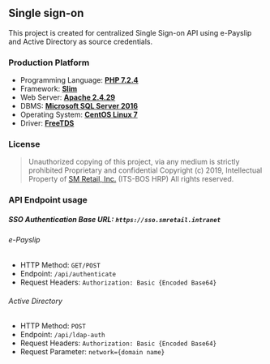 ## Single sign-on

This project is created for centralized Single Sign-on API using e-Payslip and Active Directory as source credentials.

### Production Platform

- Programming Language: **[PHP 7.2.4](https://www.php.net/)**
- Framework: **[Slim](http://www.slimframework.com/)**
- Web Server: **[Apache 2.4.29](https://httpd.apache.org/)**
- DBMS:  **[Microsoft SQL Server 2016](https://www.microsoft.com/en-us/sql-server/sql-server-2016)**
- Operating System: **[CentOS Linux 7](https://centos.org/)**
- Driver: **[FreeTDS](https://www.freetds.org/)**

### License

> Unauthorized copying of this project, via any medium is strictly prohibited
> Proprietary and confidential
> Copyright (c) 2019, Intellectual Property of [SM Retail, Inc.](https://sminvestments.com/investments/retail) (ITS-BOS HRP)
> All rights reserved.

### API Endpoint usage

##### SSO Authentication Base URL:  `https://sso.smretail.intranet`

###### e-Payslip

* HTTP Method: `GET/POST `
* Endpoint: `/api/authenticate`
* Request Headers: `Authorization: Basic {Encoded Base64}`

###### Active Directory

* HTTP Method: `POST `
* Endpoint: `/api/ldap-auth`
* Request Headers: `Authorization: Basic {Encoded Base64}`
* Request Parameter: `network={domain name}`